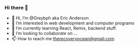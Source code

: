 ### Hi there 👋

- 👋 Hi, I’m @Greybph aka Eric Anderson
- 👀 I’m interested in web development and computer programs
- 🌱 I’m currently learning React, Remix, backend stuff.
- 💞️ I’m looking to collaborate on ...
- 📫 How to reach me therecoveryocean@gmail.com
<!---
Greybph/Greybph is a ✨ special ✨ repository because its `README.md` (this file) appears on your GitHub profile.
You can click the Preview link to take a look at your changes.
--->
